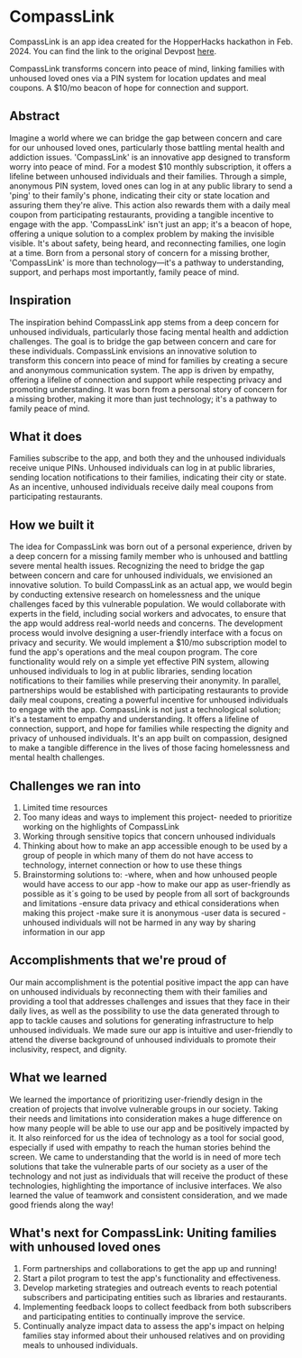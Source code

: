 # CompassLink
CompassLink is an app idea created for the HopperHacks hackathon in Feb. 2024.
You can find the link to the original Devpost [here](https://devpost.com/software/compasslink-uniting-families-with-unhoused-loved-ones?ref_content=user-portfolio&ref_feature=in_progress).

CompassLink transforms concern into peace of mind, linking families with unhoused loved ones via a PIN system for location updates and meal coupons. A $10/mo beacon of hope for connection and support.

## Abstract
Imagine a world where we can bridge the gap between concern and care for our unhoused loved ones, particularly those battling mental health and addiction issues. 'CompassLink' is an innovative app designed to transform worry into peace of mind. For a modest $10 monthly subscription, it offers a lifeline between unhoused individuals and their families. Through a simple, anonymous PIN system, loved ones can log in at any public library to send a 'ping' to their family's phone, indicating their city or state location and assuring them they're alive. This action also rewards them with a daily meal coupon from participating restaurants, providing a tangible incentive to engage with the app. 'CompassLink' isn't just an app; it's a beacon of hope, offering a unique solution to a complex problem by making the invisible visible. It's about safety, being heard, and reconnecting families, one login at a time. Born from a personal story of concern for a missing brother, 'CompassLink' is more than technology—it's a pathway to understanding, support, and perhaps most importantly, family peace of mind.

## Inspiration
The inspiration behind CompassLink app stems from a deep concern for unhoused individuals, particularly those facing mental health and addiction challenges. The goal is to bridge the gap between concern and care for these individuals. CompassLink envisions an innovative solution to transform this concern into peace of mind for families by creating a secure and anonymous communication system. The app is driven by empathy, offering a lifeline of connection and support while respecting privacy and promoting understanding. It was born from a personal story of concern for a missing brother, making it more than just technology; it's a pathway to family peace of mind.

## What it does
Families subscribe to the app, and both they and the unhoused individuals receive unique PINs. Unhoused individuals can log in at public libraries, sending location notifications to their families, indicating their city or state. As an incentive, unhoused individuals receive daily meal coupons from participating restaurants.

## How we built it
The idea for CompassLink was born out of a personal experience, driven by a deep concern for a missing family member who is unhoused and battling severe mental health issues. Recognizing the need to bridge the gap between concern and care for unhoused individuals, we envisioned an innovative solution. To build CompassLink as an actual app, we would begin by conducting extensive research on homelessness and the unique challenges faced by this vulnerable population. We would collaborate with experts in the field, including social workers and advocates, to ensure that the app would address real-world needs and concerns. The development process would involve designing a user-friendly interface with a focus on privacy and security. We would implement a $10/mo subscription model to fund the app's operations and the meal coupon program. The core functionality would rely on a simple yet effective PIN system, allowing unhoused individuals to log in at public libraries, sending location notifications to their families while preserving their anonymity. In parallel, partnerships would be established with participating restaurants to provide daily meal coupons, creating a powerful incentive for unhoused individuals to engage with the app. CompassLink is not just a technological solution; it's a testament to empathy and understanding. It offers a lifeline of connection, support, and hope for families while respecting the dignity and privacy of unhoused individuals. It's an app built on compassion, designed to make a tangible difference in the lives of those facing homelessness and mental health challenges.

## Challenges we ran into
1. Limited time resources
2. Too many ideas and ways to implement this project- needed to prioritize working on the highlights of CompassLink
3. Working through sensitive topics that concern unhoused individuals
4. Thinking about how to make an app accessible enough to be used by a group of people in which many of them do not have access to technology, internet connection or how to use these things 
5. Brainstorming solutions to:
-where, when and how unhoused people would have access to our app 
-how to make our app as user-friendly as possible as it´s going to be used by people from all sort of backgrounds and limitations 
-ensure data privacy and ethical considerations when making this project
-make sure it is anonymous
-user data is secured 
-unhoused individuals will not be harmed in any way by sharing information in our app

## Accomplishments that we're proud of
Our main accomplishment is the potential positive impact the app can have on unhoused individuals by reconnecting them with their families and providing a tool that addresses challenges and issues that they face in their daily lives, as well as the possibility to use the data generated through to app to tackle causes and solutions for generating infrastructure to help unhoused individuals. We made sure our app is intuitive and user-friendly to attend the diverse background of unhoused individuals to promote their inclusivity, respect, and dignity.

## What we learned
We learned the importance of prioritizing user-friendly design in the creation of projects that involve vulnerable groups in our society. Taking their needs and limitations into consideration makes a huge difference on how many people will be able to use our app and be positively impacted by it. It also reinforced for us the idea of technology as a tool for social good, especially if used with empathy to reach the human stories behind the screen. We came to understanding that the world is in need of more tech solutions that take the vulnerable parts of our society as a user of the technology and not just as individuals that will receive the product of these technologies, highlighting the importance of inclusive interfaces. We also learned the value of teamwork and consistent consideration, and we made good friends along the way!

## What's next for CompassLink: Uniting families with unhoused loved ones
1. Form partnerships and collaborations to get the app up and running!
2. Start a pilot program to test the app's functionality and effectiveness.
3. Develop marketing strategies and outreach events to reach potential subscribers and participating entities such as libraries and restaurants.
4. Implementing feedback loops to collect feedback from both subscribers and participating entities to continually improve the service.
5. Continually analyze impact data to assess the app's impact on helping families stay informed about their unhoused relatives and on providing meals to unhoused individuals.
